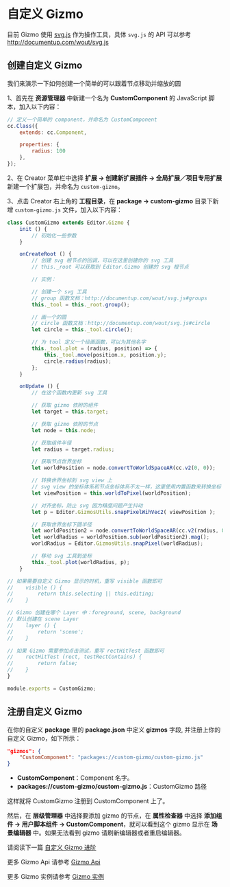 # 自定义 Gizmo

目前 Gizmo 使用 [svg.js](http://svgjs.com/) 作为操作工具，具体 `svg.js` 的 API 可以参考 <http://documentup.com/wout/svg.js>

## 创建自定义 Gizmo

我们来演示一下如何创建一个简单的可以跟着节点移动并缩放的圆

1、首先在 **资源管理器** 中新建一个名为 **CustomComponent** 的 JavaScript 脚本，加入以下内容：

```javascript
// 定义一个简单的 component，并命名为 CustomComponent
cc.Class({
    extends: cc.Component,

    properties: {
        radius: 100
    },
});
```

2、在 Creator 菜单栏中选择 **扩展 -> 创建新扩展插件 -> 全局扩展／项目专用扩展** 新建一个扩展包，并命名为 `custom-gizmo`。

3、点击 Creator 右上角的 **工程目录**，在 **package -> custom-gizmo** 目录下新增 `custom-gizmo.js` 文件，加入以下内容：

```javascript
class CustomGizmo extends Editor.Gizmo {
    init () {
        // 初始化一些参数
    }

    onCreateRoot () {
        // 创建 svg 根节点的回调，可以在这里创建你的 svg 工具
        // this._root 可以获取到 Editor.Gizmo 创建的 svg 根节点

        // 实例：

        // 创建一个 svg 工具
        // group 函数文档：http://documentup.com/wout/svg.js#groups
        this._tool = this._root.group();

        // 画一个的圆
        // circle 函数文档：http://documentup.com/wout/svg.js#circle
        let circle = this._tool.circle();

        // 为 tool 定义一个绘画函数，可以为其他名字
        this._tool.plot = (radius, position) => {
            this._tool.move(position.x, position.y);
            circle.radius(radius);
        };
    }

    onUpdate () {
        // 在这个函数内更新 svg 工具

        // 获取 gizmo 依附的组件
        let target = this.target;

        // 获取 gizmo 依附的节点
        let node = this.node;

        // 获取组件半径
        let radius = target.radius;

        // 获取节点世界坐标
        let worldPosition = node.convertToWorldSpaceAR(cc.v2(0, 0));

        // 转换世界坐标到 svg view 上
        // svg view 的坐标体系和节点坐标体系不太一样，这里使用内置函数来转换坐标
        let viewPosition = this.worldToPixel(worldPosition);

        // 对齐坐标，防止 svg 因为精度问题产生抖动
        let p = Editor.GizmosUtils.snapPixelWihVec2( viewPosition );

        // 获取世界坐标下圆半径
        let worldPosition2 = node.convertToWorldSpaceAR(cc.v2(radius, 0));
        let worldRadius = worldPosition.sub(worldPosition2).mag();
        worldRadius = Editor.GizmosUtils.snapPixel(worldRadius);

        // 移动 svg 工具到坐标
        this._tool.plot(worldRadius, p);
    }

// 如果需要自定义 Gizmo 显示的时机，重写 visible 函数即可
//    visible () {
//        return this.selecting || this.editing;
//    }

// Gizmo 创建在哪个 Layer 中：foreground, scene, background
// 默认创建在 scene Layer
//    layer () {
//        return 'scene';
//    }

// 如果 Gizmo 需要参加点击测试，重写 rectHitTest 函数即可
//    rectHitTest (rect, testRectContains) {
//        return false;
//    }
}

module.exports = CustomGizmo;
```

## 注册自定义 Gizmo

在你的自定义 **package** 里的 **package.json** 中定义 **gizmos** 字段, 并注册上你的自定义 Gizmo，如下所示：

```json
"gizmos": {
    "CustomComponent": "packages://custom-gizmo/custom-gizmo.js"
}
```

- **CustomComponent**：Component 名字。
- **packages://custom-gizmo/custom-gizmo.js**：CustomGizmo 路径

这样就将 CustomGizmo 注册到 CustomComponent 上了。

然后，在 **层级管理器** 中选择要添加 gizmo 的节点，在 **属性检查器** 中选择 **添加组件 -> 用户脚本组件 -> CustomComponent**，就可以看到这个 gizmo 显示在 **场景编辑器** 中。如果无法看到 gizmo 请刷新编辑器或者重启编辑器。

请阅读下一篇 [自定义 Gizmo 进阶](custom-gizmo-advance.md)

更多 Gizmo Api 请参考 [Gizmo Api](api/editor-framework/renderer/gizmo.md)

更多 Gizmo 实例请参考 [Gizmo 实例](https://github.com/2youyou2/gizmo-example)
